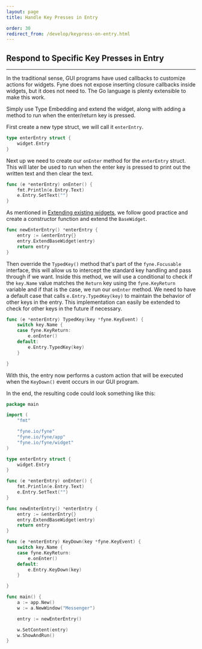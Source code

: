 ```yaml
---
layout: page
title: Handle Key Presses in Entry

order: 30
redirect_from: /develop/keypress-on-entry.html
---
```


## Respond to Specific Key Presses in Entry
---

In the traditional sense, GUI programs have used callbacks to customize actions for widgets. Fyne does not expose inserting closure callbacks inside widgets, but it does not need to. The Go language is plenty extensible to make this work.

Simply use Type Embedding and extend the widget, along with adding a method to run when the enter/return key is pressed.

First create a new type struct, we will call it `enterEntry`.

```go
type enterEntry struct {
    widget.Entry
}
```

Next up we need to create our `onEnter` method for the `enterEntry` struct. This will later be used to run when the enter key is pressed to print out the written text and then clear the text.

```go
func (e *enterEntry) onEnter() {
    fmt.Println(e.Entry.Text)
    e.Entry.SetText("")
}
```

As mentioned in [Extending existing widgets](https://fyne.io/develop/extending-widgets.html), we follow good practice and create a constructor function and extend the `BaseWidget`.

```go
func newEnterEntry() *enterEntry {
    entry := &enterEntry{}
    entry.ExtendBaseWidget(entry)
    return entry
}
```

Then override the `TypedKey()` method that's part of the `fyne.Focusable` interface,
this will allow us to intercept the standard key handling and pass through if we want.
Inside this method, we will use a conditional to check if the `key.Name` value matches the `Return` key using the `fyne.KeyReturn` variable and if that is the case, we run our `onEnter` method.
We need to have a default case that calls `e.Entry.TypedKey(key)` to maintain the behavior of other keys in the entry.
This implementation can easily be extended to check for other keys in the future if necessary.

```go
func (e *enterEntry) TypedKey(key *fyne.KeyEvent) {
    switch key.Name {
    case fyne.KeyReturn:
        e.onEnter()
    default:
        e.Entry.TypedKey(key)
    }

}
```

With this, the entry now performs a custom action that will be executed when the `KeyDown()` event occurs in our GUI program.

In the end, the resulting code could look something like this:

```go
package main

import (
    "fmt"

    "fyne.io/fyne"
    "fyne.io/fyne/app"
    "fyne.io/fyne/widget"
)

type enterEntry struct {
    widget.Entry
}

func (e *enterEntry) onEnter() {
    fmt.Println(e.Entry.Text)
    e.Entry.SetText("")
}

func newEnterEntry() *enterEntry {
    entry := &enterEntry{}
    entry.ExtendBaseWidget(entry)
    return entry
}

func (e *enterEntry) KeyDown(key *fyne.KeyEvent) {
    switch key.Name {
    case fyne.KeyReturn:
        e.onEnter()
    default:
        e.Entry.KeyDown(key)
    }

}

func main() {
    a := app.New()
    w := a.NewWindow("Messenger")

    entry := newEnterEntry()

    w.SetContent(entry)
    w.ShowAndRun()
}

```

